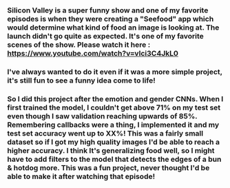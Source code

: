 ### Silicon Valley is a super funny show and one of my favorite episodes is when they were creating a "Seefood" app which would determine what kind of food an image is looking at. The launch didn't go quite as expected. It's one of my favorite scenes of the show. Please watch it here : https://www.youtube.com/watch?v=vIci3C4JkL0
### I've always wanted to do it even if it was a more simple project, it's still fun to see a funny idea come to life!
### So I did this project after the emotion and gender CNNs. When I first trained the model, I couldn't get above 71% on my test set even though I saw validation reaching upwards of 85%. Remembering callbacks were a thing, I implemented it and my test set accuracy went up to XX%! This was a fairly small dataset so if I got my high quality images I'd be able to reach a higher accuracy. I think It's generalizing food well, so I might have to add filters to the model that detects the edges of a bun & hotdog more. This was a fun project, never thought I'd be able to make it after watching that episode!
